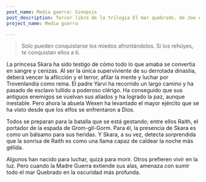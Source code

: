 ```yaml
---
post_name: Media guerra: Sinopsis
post_description: Tercer libro de la trilogía El mar quebrado, de Joe Abercrombie
project_name: Media guerra

---
```


> Solo pueden conquistarse los miedos afrontándolos. Si los rehúyes, te conquistan ellos a ti.

La princesa Skara ha sido testigo de cómo todo lo que amaba se convertía en sangre y cenizas. Al ser la única superviviente de su derrotada dinastía, deberá vencer la aflicción y el terror, afilar la mente y luchar por Trovenlandia como reina. El padre Yarvi ha recorrido un largo camino y ha pasado de esclavo tullido a poderoso clérigo. Ha conseguido que sus antiguos enemigos se vuelvan sus aliados y ha logrado la paz, aunque inestable. Pero ahora la abuela Wexen ha levantado el mayor ejército que se ha visto desde que los elfos se enfrentaron a Dios.

Todos se preparan para la batalla que se está gestando; entre ellos Raith, el portador de la espada de Grom-gil-Gorm. Para él, la presencia de Skara es como un bálsamo para sus heridas. Y Skara, a su vez, detecta sorprendida que la sonrisa de Raith es como una llama capaz de caldear la noche más gélida.

Algunos han nacido para luchar, quizá para morir. Otros prefieren vivir en la luz. Pero cuando la Madre Guerra extiende sus alas, amenaza con sumir todo el mar Quebrado en la oscuridad más profunda.